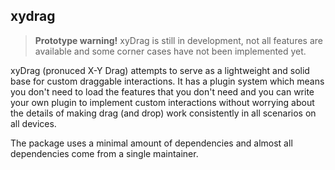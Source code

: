 ## xydrag

> **Prototype warning!** xyDrag is still in development, not all features are available and some corner cases have not been implemented yet.

xyDrag (pronuced X-Y Drag) attempts to serve as a lightweight and solid base for custom draggable interactions. It has a plugin system which means you don't need to load the features that you don't need and you can write your own plugin to implement custom interactions without worrying about the details of making drag (and drop) work consistently in all scenarios on all devices.

The package uses a minimal amount of dependencies and almost all dependencies come from a single maintainer.